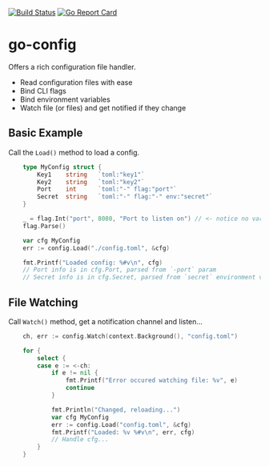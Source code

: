 [![Build Status](https://travis-ci.org/peak/go-config.svg?branch=master)](https://travis-ci.org/peak/go-config)
[![Go Report Card](https://goreportcard.com/badge/github.com/peak/go-config)](https://goreportcard.com/report/github.com/peak/go-config)

# go-config

Offers a rich configuration file handler.

- Read configuration files with ease
- Bind CLI flags
- Bind environment variables
- Watch file (or files) and get notified if they change

## Basic Example

Call the `Load()` method to load a config.

```go
    type MyConfig struct {
        Key1    string   `toml:"key1"`
        Key2    string   `toml:"key2"`
        Port    int      `toml:"-" flag:"port"`
        Secret  string   `toml:"-" flag:"-" env:"secret"`
    }

    _ = flag.Int("port", 8080, "Port to listen on") // <- notice no variable
    flag.Parse()

    var cfg MyConfig
    err := config.Load("./config.toml", &cfg)

    fmt.Printf("Loaded config: %#v\n", cfg)
    // Port info is in cfg.Port, parsed from `-port` param
    // Secret info is in cfg.Secret, parsed from `secret` environment variable
```

## File Watching

Call `Watch()` method, get a notification channel and listen...

```go
    ch, err := config.Watch(context.Background(), "config.toml")

    for {
        select {
        case e := <-ch:
        	if e != nil {
        		fmt.Printf("Error occured watching file: %v", e)
        		continue
        	}

            fmt.Println("Changed, reloading...")
            var cfg MyConfig
            err := config.Load("config.toml", &cfg)
            fmt.Printf("Loaded: %v %#v\n", err, cfg)
            // Handle cfg...
        }
    }
```
